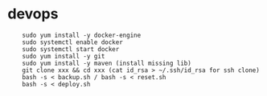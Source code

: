 # devops

        sudo yum install -y docker-engine
        sudo systemctl enable docker
        sudo systemctl start docker
        sudo yum install -y git
        sudo yum install -y maven (install missing lib)
        git clone xxx && cd xxx (cat id_rsa > ~/.ssh/id_rsa for ssh clone)
        bash -s < backup.sh / bash -s < reset.sh
        bash -s < deploy.sh

        

    
